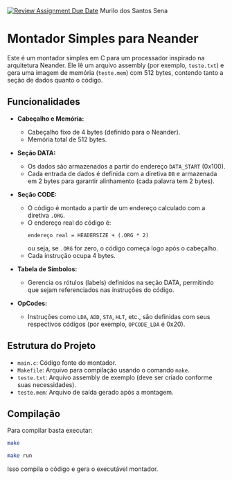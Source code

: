 [![Review Assignment Due Date](https://classroom.github.com/assets/deadline-readme-button-22041afd0340ce965d47ae6ef1cefeee28c7c493a6346c4f15d667ab976d596c.svg)](https://classroom.github.com/a/FLG6_3H5)
Murilo dos Santos Sena

# Montador Simples para Neander

Este é um montador simples em C para um processador inspirado na arquitetura Neander. Ele lê um arquivo assembly (por exemplo, `teste.txt`) e gera uma imagem de memória (`teste.mem`) com 512 bytes, contendo tanto a seção de dados quanto o código.

## Funcionalidades

- **Cabeçalho e Memória:**  
  - Cabeçalho fixo de 4 bytes (definido para o Neander).  
  - Memória total de 512 bytes.

- **Seção DATA:**  
  - Os dados são armazenados a partir do endereço `DATA_START` (0x100).  
  - Cada entrada de dados é definida com a diretiva `DB` e armazenada em 2 bytes para garantir alinhamento (cada palavra tem 2 bytes).

- **Seção CODE:**  
  - O código é montado a partir de um endereço calculado com a diretiva `.ORG`.  
  - O endereço real do código é:  
    ```
    endereço real = HEADERSIZE + (.ORG * 2)
    ```
    ou seja, se `.ORG` for zero, o código começa logo após o cabeçalho.
  - Cada instrução ocupa 4 bytes.

- **Tabela de Símbolos:**  
  - Gerencia os rótulos (labels) definidos na seção DATA, permitindo que sejam referenciados nas instruções do código.

- **OpCodes:**  
  - Instruções como `LDA`, `ADD`, `STA`, `HLT`, etc., são definidas com seus respectivos códigos (por exemplo, `OPCODE_LDA` é 0x20).

## Estrutura do Projeto

- `main.c`: Código fonte do montador.
- `Makefile`: Arquivo para compilação usando o comando `make`.
- `teste.txt`: Arquivo assembly de exemplo (deve ser criado conforme suas necessidades).
- `teste.mem`: Arquivo de saída gerado após a montagem.

## Compilação

Para compilar basta executar:

```bash
make
```

```bash
make run
```

Isso compila o código e gera o executável montador.

